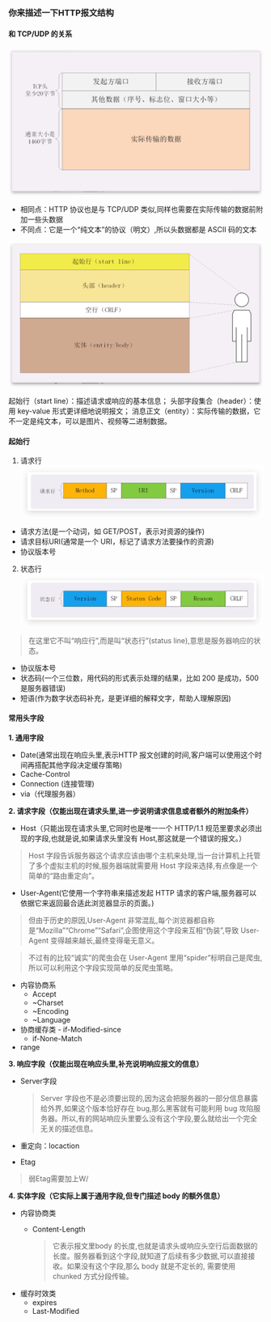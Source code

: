 ### 你来描述一下HTTP报文结构

#### 和 TCP/UDP 的关系

![TCP报文](../../img/网络/HTTP/TCP报文.jpg)
- 相同点：HTTP 协议也是与 TCP/UDP 类似,同样也需要在实际传输的数据前附加一些头数据
- 不同点：它是一个“纯文本”的协议（明文）,所以头数据都是 ASCII 码的文本


![HTTP报文](../../img/网络/HTTP/HTTP报文.jpg)

起始行（start line）：描述请求或响应的基本信息；
头部字段集合（header）：使用 key-value 形式更详细地说明报文；
消息正文（entity）：实际传输的数据，它不一定是纯文本，可以是图片、视频等二进制数据。

#### 起始行


1. 请求行
![](../../img/网络/HTTP/请求行.jpg)
- 请求方法(是一个动词，如 GET/POST，表示对资源的操作)
- 请求目标URI(通常是一个 URI，标记了请求方法要操作的资源)
- 协议版本号

2. 状态行
![](../../img/网络/HTTP/状态行.jpg)

> 在这里它不叫“响应行”,而是叫“状态行”(status line),意思是服务器响应的状态。
- 协议版本号
- 状态码(一个三位数，用代码的形式表示处理的结果，比如 200 是成功，500 是服务器错误)
- 短语(作为数字状态码补充，是更详细的解释文字，帮助人理解原因)


#### 常用头字段
**1. 通用字段**

- Date(通常出现在响应头里,表示HTTP 报文创建的时间,客户端可以使用这个时间再搭配其他字段决定缓存策略)
- Cache-Control
- Connection (连接管理)
- via（代理服务器）

**2. 请求字段（仅能出现在请求头里,进一步说明请求信息或者额外的附加条件）**

- Host（只能出现在请求头里,它同时也是唯一一个 HTTP/1.1 规范里要求必须出现的字段,也就是说,如果请求头里没有 Host,那这就是一个错误的报文。）
> Host 字段告诉服务器这个请求应该由哪个主机来处理,当一台计算机上托管了多个虚拟主机的时候,服务器端就需要用 Host 字段来选择,有点像是一个简单的“路由重定向”。
- User-Agent(它使用一个字符串来描述发起 HTTP 请求的客户端,服务器可以依据它来返回最合适此浏览器显示的页面。)
> 但由于历史的原因,User-Agent 非常混乱,每个浏览器都自称是“Mozilla”“Chrome”“Safari”,企图使用这个字段来互相“伪装”,导致 User-Agent 变得越来越长,最终变得毫无意义。

> 不过有的比较“诚实”的爬虫会在 User-Agent 里用“spider”标明自己是爬虫,所以可以利用这个字段实现简单的反爬虫策略。
- 内容协商系
    - Accept
    - ~Charset
    - ~Encoding
    - ~Language
- 协商缓存类
		- if-Modified-since
	- if-None-Match
- range

**3. 响应字段（仅能出现在响应头里,补充说明响应报文的信息）**

- Server字段

    > Server 字段也不是必须要出现的,因为这会把服务器的一部分信息暴露给外界,如果这个版本恰好存在 bug,那么黑客就有可能利用 bug 攻陷服务器。所以,有的网站响应头里要么没有这个字段,要么就给出一个完全无关的描述信息。
- 重定向：locaction
- Etag
> 弱Etag需要加上W/

**4. 实体字段（它实际上属于通用字段,但专门描述 body 的额外信息）**

- 内容协商类
	- Content-Length
  
      > 它表示报文里body 的长度,也就是请求头或响应头空行后面数据的长度。服务器看到这个字段,就知道了后续有多少数据,可以直接接收。如果没有这个字段,那么 body 就是不定长的, 需要使用 chunked 方式分段传输。
- 缓存时效类
	- expires
	- Last-Modified
